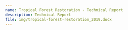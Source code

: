 ```yaml
---
name: Tropical Forest Restoration - Technical Report
description: Technical Report
file: img/tropical-forest-restoration_2019.docx
---
```


